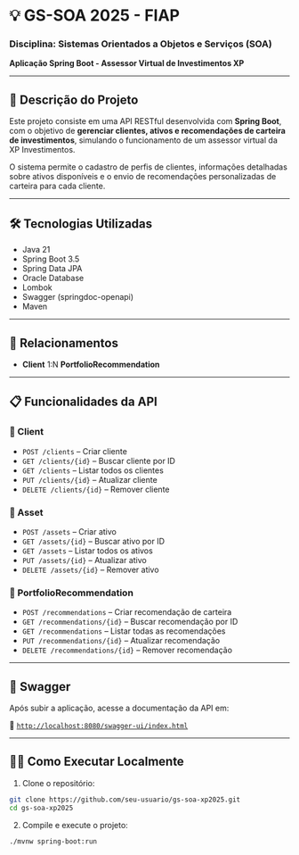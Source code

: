 # 💡 GS-SOA 2025 - FIAP  
### Disciplina: **Sistemas Orientados a Objetos e Serviços (SOA)**  
**Aplicação Spring Boot - Assessor Virtual de Investimentos XP**

---

## 📘 Descrição do Projeto

Este projeto consiste em uma API RESTful desenvolvida com **Spring Boot**, com o objetivo de **gerenciar clientes, ativos e recomendações de carteira de investimentos**, simulando o funcionamento de um assessor virtual da XP Investimentos.

O sistema permite o cadastro de perfis de clientes, informações detalhadas sobre ativos disponíveis e o envio de recomendações personalizadas de carteira para cada cliente.

---

## 🛠️ Tecnologias Utilizadas

- Java 21
- Spring Boot 3.5
- Spring Data JPA
- Oracle Database
- Lombok
- Swagger (springdoc-openapi)
- Maven

---

## 🔗 Relacionamentos

- **Client** 1:N **PortfolioRecommendation**

---

## 📋 Funcionalidades da API

### 📍 Client
- `POST /clients` – Criar cliente
- `GET /clients/{id}` – Buscar cliente por ID
- `GET /clients` – Listar todos os clientes
- `PUT /clients/{id}` – Atualizar cliente
- `DELETE /clients/{id}` – Remover cliente

### 📍 Asset
- `POST /assets` – Criar ativo
- `GET /assets/{id}` – Buscar ativo por ID
- `GET /assets` – Listar todos os ativos
- `PUT /assets/{id}` – Atualizar ativo
- `DELETE /assets/{id}` – Remover ativo

### 📍 PortfolioRecommendation
- `POST /recommendations` – Criar recomendação de carteira
- `GET /recommendations/{id}` – Buscar recomendação por ID
- `GET /recommendations` – Listar todas as recomendações
- `PUT /recommendations/{id}` – Atualizar recomendação
- `DELETE /recommendations/{id}` – Remover recomendação

---

## 🧪 Swagger

Após subir a aplicação, acesse a documentação da API em:

📎 [`http://localhost:8080/swagger-ui/index.html`](http://localhost:8080/swagger-ui/index.html)

---

## 🧑‍💻 Como Executar Localmente

1. Clone o repositório:
```bash
git clone https://github.com/seu-usuario/gs-soa-xp2025.git
cd gs-soa-xp2025
```

2. Compile e execute o projeto:

```bash
./mvnw spring-boot:run
```
